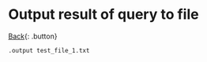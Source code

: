 # Output result of query to file

[Back](../index.md#sqlite){: .button}

```
.output test_file_1.txt
```
